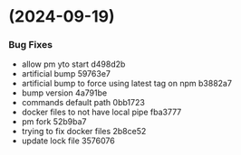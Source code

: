 #  (2024-09-19)


### Bug Fixes

* allow pm yto start d498d2b
* artificial bump 59763e7
* artificial bump to force using latest tag on npm b3882a7
* bump version 4a791be
* commands default path 0bb1723
* docker files to not have local pipe fba3777
* pm fork 52b9ba7
* trying to fix docker files 2b8ce52
* update lock file 3576076



